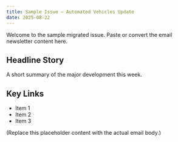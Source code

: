 ```yaml
---
title: Sample Issue – Automated Vehicles Update
date: 2025-08-22
---
```


Welcome to the sample migrated issue. Paste or convert the email newsletter content here.

## Headline Story
A short summary of the major development this week.

## Key Links
- Item 1
- Item 2
- Item 3

(Replace this placeholder content with the actual email body.)
